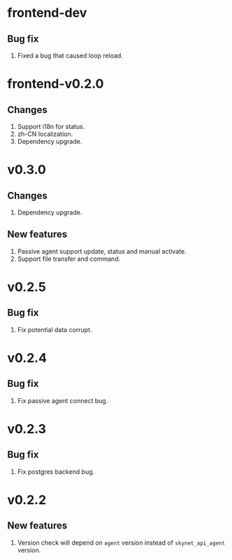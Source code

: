 # frontend-dev
## Bug fix
1. Fixed a bug that caused loop reload.

# frontend-v0.2.0
## Changes
1. Support i18n for status.
2. zh-CN localization.
3. Dependency upgrade.

# v0.3.0
## Changes
1. Dependency upgrade.

## New features
1. Passive agent support update, status and manual activate.
2. Support file transfer and command.

# v0.2.5
## Bug fix
1. Fix potential data corrupt.

# v0.2.4
## Bug fix
1. Fix passive agent connect bug.

# v0.2.3
## Bug fix
1. Fix postgres backend bug.

# v0.2.2
## New features
1. Version check will depend on `agent` version instead of `skynet_api_agent` version.